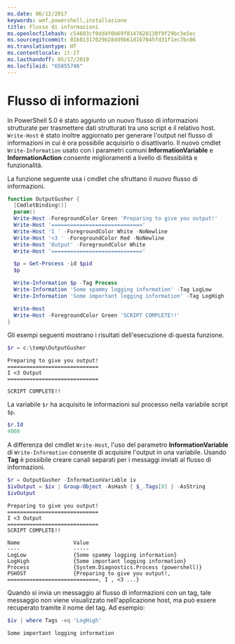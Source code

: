 ```yaml
---
ms.date: 06/12/2017
keywords: wmf,powershell,installazione
title: Flusso di informazioni
ms.openlocfilehash: c54603cf0dd4f0b69f8147620130f9f29bc3e5ec
ms.sourcegitcommit: 01b81317029b28dd9b61d167045fd31f1ec7bc06
ms.translationtype: HT
ms.contentlocale: it-IT
ms.lasthandoff: 05/17/2019
ms.locfileid: "65855746"
---
```

# <a name="information-stream"></a>Flusso di informazioni

In PowerShell 5.0 è stato aggiunto un nuovo flusso di informazioni strutturate per trasmettere dati strutturati tra uno script e il relativo host. `Write-Host` è stato inoltre aggiornato per generare l'output nel flusso di informazioni in cui è ora possibile acquisirlo o disattivarlo. Il nuovo cmdlet `Write-Information` usato con i parametri comuni **InformationVariable** e **InformationAction** consente miglioramenti a livello di flessibilità e funzionalità.

La funzione seguente usa i cmdlet che sfruttano il nuovo flusso di informazioni.

```powershell
function OutputGusher {
  [CmdletBinding()]
  param()
  Write-Host -ForegroundColor Green 'Preparing to give you output!'
  Write-Host '============================='
  Write-Host 'I ' -ForegroundColor White -NoNewline
  Write-Host '<3 ' -ForegroundColor Red -NoNewline
  Write-Host 'Output' -ForegroundColor White
  Write-Host '============================='

  $p = Get-Process -id $pid
  $p

  Write-Information $p -Tag Process
  Write-Information 'Some spammy logging information' -Tag LogLow
  Write-Information 'Some important logging information' -Tag LogHigh

  Write-Host
  Write-Host -ForegroundColor Green 'SCRIPT COMPLETE!!'
}
```

Gli esempi seguenti mostrano i risultati dell'esecuzione di questa funzione.

```powershell
$r = c:\temp\OutputGusher
```

```Output
Preparing to give you output!
=============================
I <3 Output
=============================

SCRIPT COMPLETE!!
```

La variabile `$r` ha acquisito le informazioni sul processo nella variabile script `$p`.

```powershell
$r.Id
4008
```

A differenza del cmdlet `Write-Host`, l'uso del parametro **InformationVariable** di `Write-Information` consente di acquisire l'output in una variabile. Usando **Tag** è possibile creare canali separati per i messaggi inviati al flusso di informazioni.

```powershell
$r = OutputGusher -InformationVariable iv
$ivOutput = $iv | Group-Object -AsHash { $_.Tags[0] } -AsString
$ivOutput
```

```Output
Preparing to give you output!
=============================
I <3 Output
=============================
SCRIPT COMPLETE!!

Name                 Value
----                 -----
LogLow               {Some spammy logging information}
LogHigh              {Some important logging information}
Process              {System.Diagnostics.Process (powershell)}
PSHOST               {Preparing to give you output!, =============================, I , <3 ...}
```

Quando si invia un messaggio al flusso di informazioni con un tag, tale messaggio non viene visualizzato nell'applicazione host, ma può essere recuperato tramite il nome del tag. Ad esempio:

```powershell
$iv | where Tags -eq 'LogHigh'
```

```Output
Some important logging information
```